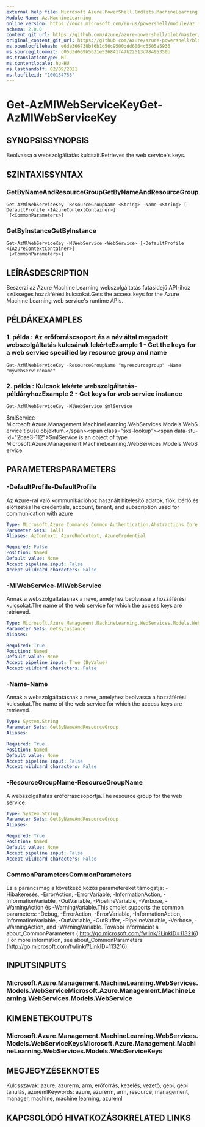 ```yaml
---
external help file: Microsoft.Azure.PowerShell.Cmdlets.MachineLearning.dll-Help.xml
Module Name: Az.MachineLearning
online version: https://docs.microsoft.com/en-us/powershell/module/az.machinelearning/get-azmlwebservicekey
schema: 2.0.0
content_git_url: https://github.com/Azure/azure-powershell/blob/master/src/MachineLearning/MachineLearning/help/Get-AzMlWebServiceKey.md
original_content_git_url: https://github.com/Azure/azure-powershell/blob/master/src/MachineLearning/MachineLearning/help/Get-AzMlWebServiceKey.md
ms.openlocfilehash: e6da366738bf6b1d56c9500ddd6064c6505a5936
ms.sourcegitcommit: c05d3d669b5631e526841f47b22513d78495350b
ms.translationtype: MT
ms.contentlocale: hu-HU
ms.lasthandoff: 02/09/2021
ms.locfileid: "100154755"
---
```

# <span data-ttu-id="2bae3-101">Get-AzMlWebServiceKey</span><span class="sxs-lookup"><span data-stu-id="2bae3-101">Get-AzMlWebServiceKey</span></span>

## <span data-ttu-id="2bae3-102">SYNOPSIS</span><span class="sxs-lookup"><span data-stu-id="2bae3-102">SYNOPSIS</span></span>
<span data-ttu-id="2bae3-103">Beolvassa a webszolgáltatás kulcsait.</span><span class="sxs-lookup"><span data-stu-id="2bae3-103">Retrieves the web service's keys.</span></span>

## <span data-ttu-id="2bae3-104">SZINTAXIS</span><span class="sxs-lookup"><span data-stu-id="2bae3-104">SYNTAX</span></span>

### <span data-ttu-id="2bae3-105">GetByNameAndResourceGroup</span><span class="sxs-lookup"><span data-stu-id="2bae3-105">GetByNameAndResourceGroup</span></span>
```
Get-AzMlWebServiceKey -ResourceGroupName <String> -Name <String> [-DefaultProfile <IAzureContextContainer>]
 [<CommonParameters>]
```

### <span data-ttu-id="2bae3-106">GetByInstance</span><span class="sxs-lookup"><span data-stu-id="2bae3-106">GetByInstance</span></span>
```
Get-AzMlWebServiceKey -MlWebService <WebService> [-DefaultProfile <IAzureContextContainer>]
 [<CommonParameters>]
```

## <span data-ttu-id="2bae3-107">LEÍRÁS</span><span class="sxs-lookup"><span data-stu-id="2bae3-107">DESCRIPTION</span></span>
<span data-ttu-id="2bae3-108">Beszerzi az Azure Machine Learning webszolgáltatás futásidejű API-ihoz szükséges hozzáférési kulcsokat.</span><span class="sxs-lookup"><span data-stu-id="2bae3-108">Gets the access keys for the Azure Machine Learning web service's runtime APIs.</span></span>

## <span data-ttu-id="2bae3-109">PÉLDÁK</span><span class="sxs-lookup"><span data-stu-id="2bae3-109">EXAMPLES</span></span>

### <span data-ttu-id="2bae3-110">1. példa : Az erőforráscsoport és a név által megadott webszolgáltatás kulcsának lekérte</span><span class="sxs-lookup"><span data-stu-id="2bae3-110">Example 1 - Get the keys for a web service specified by resource group and name</span></span>
```
Get-AzMlWebServiceKey -ResourceGroupName "myresourcegroup" -Name "mywebservicename"
```

### <span data-ttu-id="2bae3-111">2. példa : Kulcsok lekérte webszolgáltatás-példányhoz</span><span class="sxs-lookup"><span data-stu-id="2bae3-111">Example 2 - Get keys for web service instance</span></span>
```
Get-AzMlWebServiceKey -MlWebService $mlService
```

<span data-ttu-id="2bae3-112">$mlService Microsoft.Azure.Management.MachineLearning.WebServices.Models.WebService típusú objektum.</span><span class="sxs-lookup"><span data-stu-id="2bae3-112">$mlService is an object of type Microsoft.Azure.Management.MachineLearning.WebServices.Models.WebService.</span></span>

## <span data-ttu-id="2bae3-113">PARAMETERS</span><span class="sxs-lookup"><span data-stu-id="2bae3-113">PARAMETERS</span></span>

### <span data-ttu-id="2bae3-114">-DefaultProfile</span><span class="sxs-lookup"><span data-stu-id="2bae3-114">-DefaultProfile</span></span>
<span data-ttu-id="2bae3-115">Az Azure-ral való kommunikációhoz használt hitelesítő adatok, fiók, bérlő és előfizetés</span><span class="sxs-lookup"><span data-stu-id="2bae3-115">The credentials, account, tenant, and subscription used for communication with azure</span></span>

```yaml
Type: Microsoft.Azure.Commands.Common.Authentication.Abstractions.Core.IAzureContextContainer
Parameter Sets: (All)
Aliases: AzContext, AzureRmContext, AzureCredential

Required: False
Position: Named
Default value: None
Accept pipeline input: False
Accept wildcard characters: False
```

### <span data-ttu-id="2bae3-116">-MlWebService</span><span class="sxs-lookup"><span data-stu-id="2bae3-116">-MlWebService</span></span>
<span data-ttu-id="2bae3-117">Annak a webszolgáltatásnak a neve, amelyhez beolvassa a hozzáférési kulcsokat.</span><span class="sxs-lookup"><span data-stu-id="2bae3-117">The name of the web service for which the access keys are retrieved.</span></span>

```yaml
Type: Microsoft.Azure.Management.MachineLearning.WebServices.Models.WebService
Parameter Sets: GetByInstance
Aliases:

Required: True
Position: Named
Default value: None
Accept pipeline input: True (ByValue)
Accept wildcard characters: False
```

### <span data-ttu-id="2bae3-118">-Name</span><span class="sxs-lookup"><span data-stu-id="2bae3-118">-Name</span></span>
<span data-ttu-id="2bae3-119">Annak a webszolgáltatásnak a neve, amelyhez beolvassa a hozzáférési kulcsokat.</span><span class="sxs-lookup"><span data-stu-id="2bae3-119">The name of the web service for which the access keys are retrieved.</span></span>

```yaml
Type: System.String
Parameter Sets: GetByNameAndResourceGroup
Aliases:

Required: True
Position: Named
Default value: None
Accept pipeline input: False
Accept wildcard characters: False
```

### <span data-ttu-id="2bae3-120">-ResourceGroupName</span><span class="sxs-lookup"><span data-stu-id="2bae3-120">-ResourceGroupName</span></span>
<span data-ttu-id="2bae3-121">A webszolgáltatás erőforráscsoportja.</span><span class="sxs-lookup"><span data-stu-id="2bae3-121">The resource group for the web service.</span></span>

```yaml
Type: System.String
Parameter Sets: GetByNameAndResourceGroup
Aliases:

Required: True
Position: Named
Default value: None
Accept pipeline input: False
Accept wildcard characters: False
```

### <span data-ttu-id="2bae3-122">CommonParameters</span><span class="sxs-lookup"><span data-stu-id="2bae3-122">CommonParameters</span></span>
<span data-ttu-id="2bae3-123">Ez a parancsmag a következő közös paramétereket támogatja: -Hibakeresés, -ErrorAction, -ErrorVariable, -InformationAction, -InformationVariable, -OutVariable, -PipelineVariable, -Verbose, -WarningAction és -WarningVariable.</span><span class="sxs-lookup"><span data-stu-id="2bae3-123">This cmdlet supports the common parameters: -Debug, -ErrorAction, -ErrorVariable, -InformationAction, -InformationVariable, -OutVariable, -OutBuffer, -PipelineVariable, -Verbose, -WarningAction, and -WarningVariable.</span></span> <span data-ttu-id="2bae3-124">További információt a about_CommonParameters ( http://go.microsoft.com/fwlink/?LinkID=113216) .</span><span class="sxs-lookup"><span data-stu-id="2bae3-124">For more information, see about_CommonParameters (http://go.microsoft.com/fwlink/?LinkID=113216).</span></span>

## <span data-ttu-id="2bae3-125">INPUTS</span><span class="sxs-lookup"><span data-stu-id="2bae3-125">INPUTS</span></span>

### <span data-ttu-id="2bae3-126">Microsoft.Azure.Management.MachineLearning.WebServices.Models.WebService</span><span class="sxs-lookup"><span data-stu-id="2bae3-126">Microsoft.Azure.Management.MachineLearning.WebServices.Models.WebService</span></span>

## <span data-ttu-id="2bae3-127">KIMENETEK</span><span class="sxs-lookup"><span data-stu-id="2bae3-127">OUTPUTS</span></span>

### <span data-ttu-id="2bae3-128">Microsoft.Azure.Management.MachineLearning.WebServices.Models.WebServiceKeys</span><span class="sxs-lookup"><span data-stu-id="2bae3-128">Microsoft.Azure.Management.MachineLearning.WebServices.Models.WebServiceKeys</span></span>

## <span data-ttu-id="2bae3-129">MEGJEGYZÉSEK</span><span class="sxs-lookup"><span data-stu-id="2bae3-129">NOTES</span></span>
<span data-ttu-id="2bae3-130">Kulcsszavak: azure, azurerm, arm, erőforrás, kezelés, vezető, gépi, gépi tanulás, azureml</span><span class="sxs-lookup"><span data-stu-id="2bae3-130">Keywords: azure, azurerm, arm, resource, management, manager, machine, machine learning, azureml</span></span>

## <span data-ttu-id="2bae3-131">KAPCSOLÓDÓ HIVATKOZÁSOK</span><span class="sxs-lookup"><span data-stu-id="2bae3-131">RELATED LINKS</span></span>
